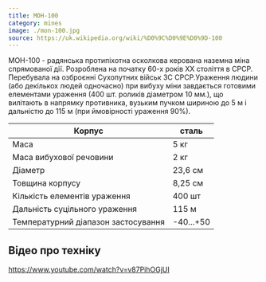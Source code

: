 ```yaml
---
title: МОН-100
category: mines
image: ./mon-100.jpg
source: https://uk.wikipedia.org/wiki/%D0%9C%D0%9E%D0%9D-100
---
```


МОН-100 - радянська протипіхотна осколкова керована наземна міна спрямованої дії. Розроблена на початку 60-х років XX століття в СРСР. Перебувала на озброєнні Сухопутних військ ЗС СРСР.Ураження людини (або декількох людей одночасно) при вибуху міни завдається готовими елементами ураження (400 шт. роликів діаметром 10 мм.), що вилітають в напрямку противника, вузьким пучком шириною до 5 м і дальністю до 115 м (при ймовірності ураження 90%).

| Корпус                              | сталь     |
| ----------------------------------- | --------- |
| Маса                                | 5 кг      |
| Маса вибухової речовини             | 2 кг      |
| Діаметр                             | 23,6 см   |
| Товщина корпусу                     | 8,25 см   |
| Кількість елементів ураження        | 400 шт    |
| Дальність суцільного ураження       | 115 м     |
| Температурний діапазон застосування | -40...+50 |

## Відео про техніку

https://www.youtube.com/watch?v=v87PihOGjUI
